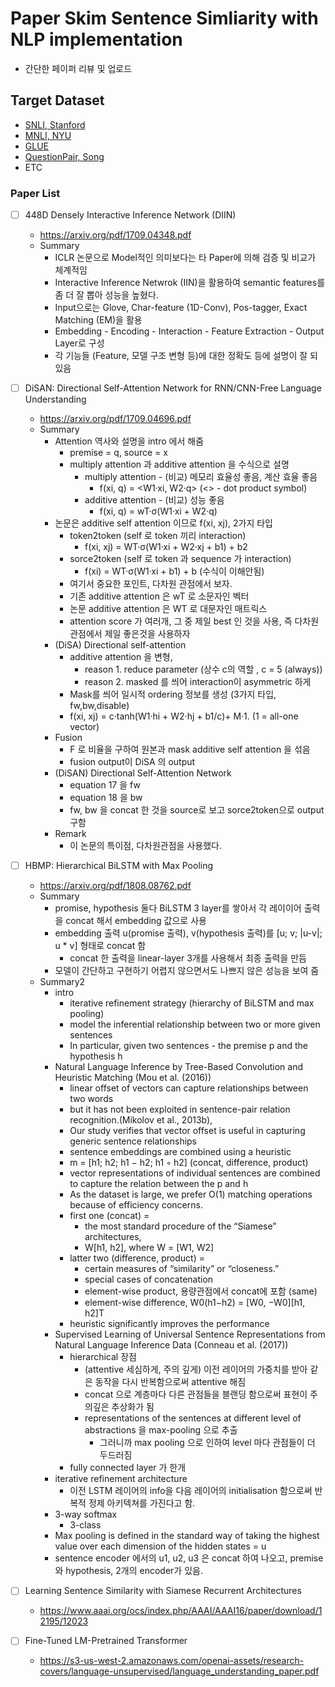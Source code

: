 # Paper Skim Sentence Simliarity with NLP implementation
+ 간단한 페이퍼 리뷰 및 업로드

## Target Dataset

+ [SNLI, Stanford](https://nlp.stanford.edu/projects/snli/)
+ [MNLI, NYU](https://www.nyu.edu/projects/bowman/multinli/)
+ [GLUE](https://gluebenchmark.com/leaderboard)
+ [QuestionPair, Song](https://github.com/songys/Question_pair)
+ ETC

### Paper List
* [ ] 448D Densely Interactive Inference Network (DIIN)
	+ https://arxiv.org/pdf/1709.04348.pdf
    + Summary
        + ICLR 논문으로 Model적인 의미보다는 타 Paper에 의해 검증 및 비교가 체계적임
        + Interactive Inference Netwrok (IIN)을 활용하여 semantic features를 좀 더 잘 뽑아 성능을 높혔다.
        + Input으로는 Glove, Char-feature (1D-Conv), Pos-tagger, Exact Matching (EM)을 활용
        + Embedding - Encoding - Interaction - Feature Extraction - Output Layer로 구성
        + 각 기능들 (Feature, 모델 구조 변형 등)에 대한 정확도 등에 설명이 잘 되있음

* [ ] DiSAN: Directional Self-Attention Network for RNN/CNN-Free Language Understanding
	+ https://arxiv.org/pdf/1709.04696.pdf
	+ Summary
		+ Attention 역사와 설명을 intro 에서 해줌
			+ premise = q, source = x
			+ multiply attention 과 additive attention 을 수식으로 설명 
				+ multiply attention - (비교) 메모리 효율성 좋음, 계산 효율 좋음
					+ f(xi, q) = <W1·xi, W2·q>  (<> - dot product symbol)
				+ additive attention - (비교) 성능 좋음
					+ f(xi, q) = wT·σ(W1·xi + W2·q)
		+ 논문은 additive self attention 이므로 f(xi, xj), 2가지 타입 
			+ token2token (self 로 token 끼리 interaction)
				+ f(xi, xj) = WT·σ(W1·xi + W2·xj + b1) + b2
			+ sorce2token (self 로 token 과 sequence 가 interaction)
				+ f(xi) =  WT·σ(W1·xi + b1) + b (수식이 이해안됨)	
			+ 여기서 중요한 포인트, 다차원 관점에서 보자. 
			+ 기존 additive attention 은 wT 로 소문자인 벡터
			+ 논문 additive attention 은 WT 로 대문자인 매트릭스
			+ attention score 가 여러개, 그 중 제일 best 인 것을 사용, 즉 다차원 관점에서 제일 좋은것을 사용하자
		+ (DiSA) Directional self-attention
			+ additive attention 을 변형, 
				+ reason 1. reduce parameter (상수 c의 역할 , c = 5 (always))
				+ reason 2. masked 를 씌어 interaction이 asymmetric 하게 
			+ Mask를 씌어 일시적 ordering 정보를 생성 (3가지 타입, fw,bw,disable)
			+ f(xi, xj) = c·tanh(W1·hi + W2·hj + b1/c)+ M·1. (1 = all-one vector)
		+ Fusion
			+ F 로 비율을 구하여 원본과 mask additive self attention 을 섞음
			+ fusion output이 DiSA 의 output
		+ (DiSAN) Directional Self-Attention Network
			+ equation 17 을 fw
			+ equation 18 을 bw 
			+ fw, bw 을 concat 한 것을 source로 보고 sorce2token으로 output 구함
		+ Remark 
			+ 이 논문의 특이점, 다차원관점을 사용했다. 
			
* [ ] HBMP: Hierarchical BiLSTM with Max Pooling
	+ https://arxiv.org/pdf/1808.08762.pdf
	+ Summary
		+ promise, hypothesis 둘다 BiLSTM 3 layer를 쌓아서 각 레이이어 출력을 concat 해서 embedding 값으로 사용
		+ embedding 출력 u(promise 출력), v(hypothesis 출력)를 [u; v; |u-v|; u * v] 형태로 concat 함
			* concat 한 출력을 linear-layer 3개를 사용해서 최종 출력을 만듬
		+ 모델이 간단하고 구현하기 어렵지 않으면서도 나쁘지 않은 성능을 보여 줌
	+ Summary2
		+ intro
			+ iterative refinement strategy (hierarchy of BiLSTM and max pooling)
			+ model the inferential relationship between two or more given sentences
			+ In particular, given two sentences - the premise p and the hypothesis h
		+ Natural Language Inference by Tree-Based Convolution and Heuristic Matching (Mou et al. (2016))
			+ linear offset of vectors can capture relationships between two words
			+ but it has not been exploited in sentence-pair relation recognition.(Mikolov et al., 2013b),
			+ Our study verifies that vector offset is useful in capturing generic sentence relationships
			+ sentence embeddings are combined using a heuristic
			+ m = [h1; h2; h1 − h2; h1 ◦ h2]  (concat, difference, product)
			+ vector representations of individual sentences are combined to capture the relation between the p and h
			+ As the dataset is large, we prefer O(1) matching operations because of efficiency concerns. 
			+ first one (concat) = 
				+ the most standard procedure of the “Siamese” architectures, 
				+ W[h1, h2], where W = [W1, W2]
			+ latter two (difference, product) = 
				+ certain measures of “similarity” or “closeness.”
				+ special cases of concatenation
				+ element-wise product, 용량관점에서 concat에 포함 (same)
				+ element-wise difference, W0(h1−h2) = [W0, −W0][h1, h2]T
			+ heuristic significantly improves the performance
		+ Supervised Learning of Universal Sentence Representations from Natural Language Inference Data (Conneau et al. (2017))
			+ hierarchical 장점 
				+ (attentive 세심하게, 주의 깊게) 이전 레이어의 가중치를 받아 같은 동작을 다시 반복함으로써 attentive 해짐
				+ concat 으로 계층마다 다른 관점들을 블랜딩 함으로써 표현이 주의깊은 추상화가 됨
				+ representations of the sentences at different level of abstractions 을 max-pooling 으로 추출
					+ 그러니까 max pooling 으로 인하여 level 마다 관점들이 더 두드러짐
			+ fully connected layer 가 한개
		+ iterative refinement architecture
			+ 이전 LSTM 레이어의 info을 다음 레이어의 initialisation 함으로써 반복적 정제 아키텍쳐를 가진다고 함.
		+ 3-way softmax
			+ 3-class
		+ Max pooling is defined in the standard way of taking the highest value over each dimension of the hidden states = u
		+ sentence encoder 에서의 u1, u2, u3 은 concat 하여 나오고, premise와 hypothesis, 2개의 encoder가 있음.
	
* [ ] Learning Sentence Similarity with Siamese Recurrent Architectures
	+ https://www.aaai.org/ocs/index.php/AAAI/AAAI16/paper/download/12195/12023
* [ ] Fine-Tuned LM-Pretrained Transformer
	+ https://s3-us-west-2.amazonaws.com/openai-assets/research-covers/language-unsupervised/language_understanding_paper.pdf
